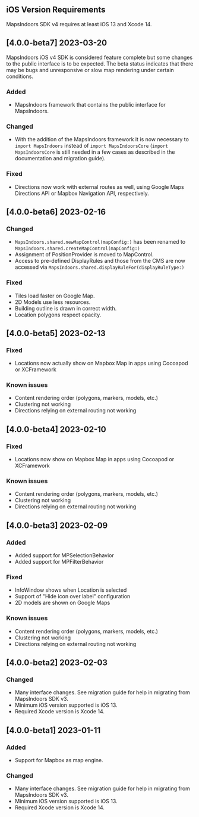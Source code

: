 
## iOS Version Requirements

MapsIndoors SDK v4 requires at least iOS 13 and Xcode 14.

## [4.0.0-beta7] 2023-03-20

MapsIndoors iOS v4 SDK is considered feature complete but some changes to the public interface is to be expected. The beta status indicates that there may be bugs and unresponsive or slow map rendering under certain conditions.

### Added

- MapsIndoors framework that contains the public interface for MapsIndoors.

### Changed

- With the addition of the MapsIndoors framework it is now necessary to `import MapsIndoors` instead of `import MapsIndoorsCore` (`import MapsIndoorsCore` is still needed in a few cases as described in the documentation and migration guide).

### Fixed

- Directions now work with external routes as well, using Google Maps Directions API or Mapbox Navigation API, respectively.

## [4.0.0-beta6] 2023-02-16

### Changed

* `MapsIndoors.shared.newMapControl(mapConfig:)` has been renamed to `MapsIndoors.shared.createMapControl(mapConfig:)`
* Assignment of PositionProvider is moved to MapControl.
* Access to pre-defined DisplayRules and those from the CMS are now accessed via `MapsIndoors.shared.displayRuleFor(displayRuleType:)`

### Fixed

* Tiles load faster on Google Map.
* 2D Models use less resources.
* Building outline is drawn in correct width.
* Location polygons respect opacity.

## [4.0.0-beta5] 2023-02-13

### Fixed

* Locations now actually show on Mapbox Map in apps using Cocoapod or XCFramework

### Known issues

* Content rendering order (polygons, markers, models, etc.)
* Clustering not working
* Directions relying on external routing not working

## [4.0.0-beta4] 2023-02-10

### Fixed

* Locations now show on Mapbox Map in apps using Cocoapod or XCFramework

### Known issues

* Content rendering order (polygons, markers, models, etc.)
* Clustering not working
* Directions relying on external routing not working

## [4.0.0-beta3] 2023-02-09

### Added

* Added support for MPSelectionBehavior
* Added support for MPFilterBehavior

### Fixed

* InfoWindow shows when Location is selected
* Support of "Hide icon over label" configuration
* 2D models are shown on Google Maps

### Known issues

* Content rendering order (polygons, markers, models, etc.)
* Clustering not working
* Directions relying on external routing not working

## [4.0.0-beta2] 2023-02-03

### Changed

* Many interface changes. See migration guide for help in migrating from MapsIndoors SDK v3.
* Minimum iOS version supported is iOS 13.
* Required Xcode version is Xcode 14.

## [4.0.0-beta1] 2023-01-11

### Added

* Support for Mapbox as map engine.

### Changed

* Many interface changes. See migration guide for help in migrating from MapsIndoors SDK v3.
* Minimum iOS version supported is iOS 13.
* Required Xcode version is Xcode 14.

